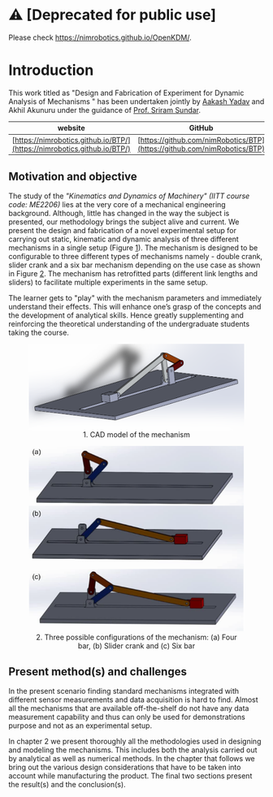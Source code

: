 # :warning: [Deprecated for public use]

Please check <https://nimrobotics.github.io/OpenKDM/>.

# Introduction

This work titled as "Design and Fabrication of Experiment for Dynamic Analysis of Mechanisms " has been undertaken jointly by [Aakash Yadav](http://nimrobotics.github.io/) and Akhil Akunuru under the guidance of [Prof. Sriram Sundar](https://iittp.ac.in/dr-sriram-sundar).

|website| GitHub |
|--|--|
| [https://nimrobotics.github.io/BTP/](https://nimrobotics.github.io/BTP/) | [https://github.com/nimRobotics/BTP](https://github.com/nimRobotics/BTP) |


## Motivation and objective

The study of the *"Kinematics and Dynamics of Machinery" (IITT course code: ME2206)* lies at the very core of a mechanical engineering
background. Although, little has changed in the way the subject is presented, our methodology brings the subject alive and current. We
present the design and fabrication of a novel experimental setup for carrying out static, kinematic and dynamic analysis of three different
mechanisms in a single setup (Figure <a href="#cad_ful" data-reference-type="ref" data-reference="cad_ful">1</a>). The mechanism is designed to be configurable to three different types of mechanisms namely - double crank, slider crank and a six bar mechanism depending on the use case as shown in Figure <a href="#cad_all" data-reference-type="ref" data-reference="cad_all">2</a>. The mechanism has retrofitted parts (different link lengths and sliders) to facilitate multiple experiments in the same setup.

The learner gets to "play" with the mechanism parameters and immediately understand their effects. This will enhance one’s grasp of the concepts
and the development of analytical skills. Hence greatly supplementing and reinforcing the theoretical understanding of the undergraduate
students taking the course.

<figure align="center">
<img align="center" src="Pictures/cad_model.png" id="cad_ful" alt="" /><figcaption>1. CAD model of the mechanism</figcaption>
</figure>

<figure align="center">
<img src="Pictures/all_mech.png" id="cad_all" alt="" /><figcaption>2. Three possible configurations of the mechanism: (a) Four bar, (b) Slider crank and (c) Six bar</figcaption>
</figure>


## Present method(s) and challenges

In the present scenario finding standard mechanisms integrated with different sensor measurements and data acquisition is hard to find.
Almost all the mechanisms that are available off-the-shelf do not have any data measurement capability and thus can only be used for
demonstrations purpose and not as an experimental setup. 

In chapter 2 we present thoroughly all the methodologies used in designing and modeling the mechanisms. This includes both the analysis
carried out by analytical as well as numerical methods. In the chapter that follows we bring out the various design considerations that have to
be taken into account while manufacturing the product. The final two sections present the result(s) and the conclusion(s).
